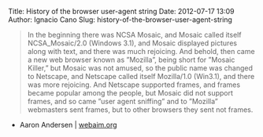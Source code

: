Title: History of the browser user-agent string
Date: 2012-07-17 13:09
Author: Ignacio Cano
Slug: history-of-the-browser-user-agent-string

> In the beginning there was NCSA Mosaic, and Mosaic called itself
> NCSA_Mosaic/2.0 (Windows 3.1), and Mosaic displayed pictures along
> with text, and there was much rejoicing.
>  And behold, then came a new web browser known as ”Mozilla”, being
> short for ”Mosaic Killer,” but Mosaic was not amused, so the public
> name was changed to Netscape, and Netscape called itself Mozilla/1.0
> (Win3.1), and there was more rejoicing. And Netscape supported frames,
> and frames became popular among the people, but Mosaic did not support
> frames, and so came ”user agent sniffing” and to ”Mozilla” webmasters
> sent frames, but to other browsers they sent not frames.

- Aaron Andersen | [webaim.org][]

  [webaim.org]: http://webaim.org/blog/user-agent-string-history/
    "History of the browser user-agent string"
